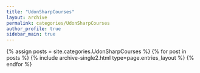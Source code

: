 ```yaml
---
title: "UdonSharpCourses"
layout: archive
permalink: categories/UdonSharpCourses
author_profile: true
sidebar_main: true
---
```


{% assign posts = site.categories.UdonSharpCourses %}
{% for post in posts %} {% include archive-single2.html type=page.entries_layout %} {% endfor %}